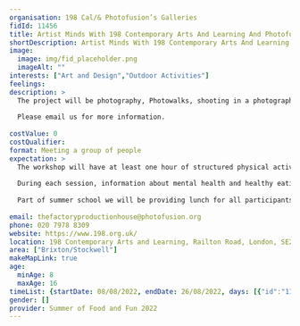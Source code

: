 ```yaml
---
organisation: 198 Cal/& Photofusion’s Galleries
fidId: 11456
title: Artist Minds With 198 Contemporary Arts And Learning And Photofusion
shortDescription: Artist Minds With 198 Contemporary Arts And Learning And Photofusion + description
image:
  image: img/fid_placeholder.png
  imageAlt: ""
interests: ["Art and Design","Outdoor Activities"]
feelings:
description: >
  The project will be photography, Photowalks, shooting in a photography studio, T-shirt design and art and crafts.
  
  Please email us for more information. 
  
costValue: 0
costQualifier: 
format: Meeting a group of people
expectation: >
  The workshop will have at least one hour of structured physical activity through photgraphy, games etc.  These workshops aim to demonstrate how creativity can be used to improve health and wellbeing by using photography and graphics as the primary tool. Each session, a different artistic technique will be demonstrated and practised, so that participants can experience a range of skills to try out.  
  
  During each session, information about mental health and healthy eating will be presented and discussed in the group, whilst undertaking the activity which will allow for a space where participants can be creative, social and share ideas. 
  
  Part of summer school we will be providing lunch for all participants. 
  
email: thefactoryproductionhouse@photofusion.org
phone: 020 7978 8309
website: https://www.198.org.uk/
location: 198 Contemporary Arts and Learning, Railton Road, London, SE24 0JT
area: ["Brixton/Stockwell"]
makeMapLink: true
age:
  minAge: 8
  maxAge: 16
timeList: {startDate: 08/08/2022, endDate: 26/08/2022, days: [{"id":"11456","fis_provider_name":"Artist Minds With 198 Contemporary Arts And Learning And Photofusion","day":"Monday","start_time":"11:00 AM","end_time":"3:30 PM"},{"id":"11456","fis_provider_name":"Artist Minds With 198 Contemporary Arts And Learning And Photofusion","day":"Tuesday","start_time":"11:00 AM","end_time":"3:30 PM"},{"id":"11456","fis_provider_name":"Artist Minds With 198 Contemporary Arts And Learning And Photofusion","day":"Wednesday","start_time":"11:00 AM","end_time":"3:30 PM"},{"id":"11456","fis_provider_name":"Artist Minds With 198 Contemporary Arts And Learning And Photofusion","day":"Thursday","start_time":"11:00 AM","end_time":"3:30 PM"},{"id":"11456","fis_provider_name":"Artist Minds With 198 Contemporary Arts And Learning And Photofusion","day":"Friday","start_time":"11:00 AM","end_time":"3:30 PM"}] }
gender: []
provider: Summer of Food and Fun 2022
---
```


